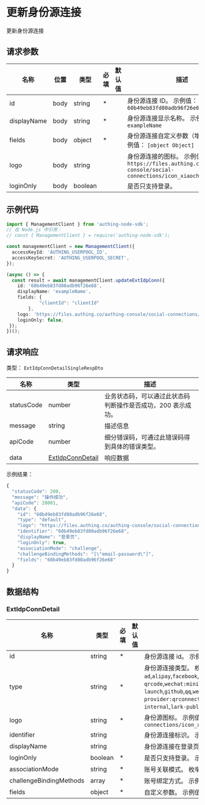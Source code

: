 # 更新身份源连接

<!--
  警告⚠️：
  不要直接修改该文档，
  https://github.com/Authing/authing-docs-factory
  使用该项目进行生成
-->

更新身份源连接

## 请求参数

| 名称 | 位置 | 类型 | 必填 | 默认值 | 描述 |
| ---- | --- | ---- | ---- | ---- | ---- |
| id | body | string | \* |  | 身份源连接 ID。 示例值： `60b49eb83fd80adb96f26e68` |
| displayName | body | string | \* |  | 身份源连接显示名称。 示例值： `exampleName` |
| fields | body | object | \* |  | 身份源连接自定义参数（增量修改）。 示例值： `[object Object]` |
| logo | body | string |  |  | 身份源连接的图标。 示例值： `https://files.authing.co/authing-console/social-connections/icon_xiaochengxu@2x.png` |
| loginOnly | body | boolean |  |  | 是否只支持登录。  |


## 示例代码

```ts
import { ManagementClient } from 'authing-node-sdk';
// 在 Node.js 中引用：
// const { ManagementClient } = require('authing-node-sdk');

const managementClient = new ManagementClient({
  accessKeyId: 'AUTHING_USERPOOL_ID',
  accessKeySecret: 'AUTHING_USERPOOL_SECRET',
});

(async () => {
  const result = await managementClient.updateExtIdpConn({
    id: '60b49eb83fd80adb96f26e68',
    displayName: 'exampleName',
    fields: {
			"clientId":	"clientId"
		},
    logo: 'https://files.authing.co/authing-console/social-connections/icon_xiaochengxu@2x.png',
    loginOnly: false,
 });
})();
```



## 请求响应

类型： `ExtIdpConnDetailSingleRespDto`

| 名称 | 类型 | 描述 |
| ---- | ---- | ---- |
| statusCode | number | 业务状态码，可以通过此状态码判断操作是否成功，200 表示成功。 |
| message | string | 描述信息 |
| apiCode | number | 细分错误码，可通过此错误码得到具体的错误类型。 |
| data | <a href="#ExtIdpConnDetail">ExtIdpConnDetail</a> | 响应数据 |



示例结果：

```js
{
  "statusCode": 200,
  "message": "操作成功",
  "apiCode": 20001,
  "data": {
    "id": "60b49eb83fd80adb96f26e68",
    "type": "default",
    "logo": "https://files.authing.co/authing-console/social-connections/icon_xiaochengxu@2x.png",
    "identifier": "60b49eb83fd80adb96f26e68",
    "displayName": "登录页",
    "loginOnly": true,
    "associationMode": "challenge",
    "challengeBindingMethods": "[\"email-password\"]",
    "fields": "60b49eb83fd80adb96f26e68"
  }
}
```

## 数据结构


### <a id="ExtIdpConnDetail"></a> ExtIdpConnDetail

| 名称 | 类型 | 必填 |默认值| 描述 |
| ---- |  ---- | ---- | --- | ---- |
| id | string | \* |  | 身份源连接 id。 示例值： `60b49eb83fd80adb96f26e68`  |
  | type | string | \* |  | 身份源连接类型。 枚举值：`oidc`,`oauth`,`saml`,`ldap`,`ad`,`cas`,`azure-ad`,`alipay`,`facebook`,`twitter`,`google`,`wechat:pc`,`wechat:mobile`,`wechat:webpage-authorization`,`wechatmp-qrcode`,`wechat:miniprogram:default`,`wechat:miniprogram:qrconnect`,`wechat:miniprogram:app-launch`,`github`,`qq`,`wechatwork:corp:qrconnect`,`wechatwork:agency:qrconnect`,`wechatwork:service-provider:qrconnect`,`wechatwork:mobile`,`dingtalk`,`dingtalk:provider`,`weibo`,`apple`,`apple:web`,`baidu`,`lark-internal`,`lark-public`,`gitlab`,`linkedin`,`slack`,`yidun`,`qingcloud`,`gitee`,`instagram`  |
  | logo | string | \* |  | 身份源图标。 示例值： `https://files.authing.co/authing-console/social-connections/icon_xiaochengxu@2x.png`  |
  | identifier | string |  |  | 身份源连接标识。 示例值： `60b49eb83fd80adb96f26e68`  |
  | displayName | string |  |  | 身份源连接在登录页的显示名称。 示例值： `登录页`  |
  | loginOnly | boolean | \* |  | 是否只支持登录。 示例值： `true`  |
  | associationMode | string | \* |  | 账号关联模式。 枚举值：`none`,`field`,`challenge`  |
  | challengeBindingMethods | array | \* |  | 账号绑定方式。 示例值： `["email-password"]`  |
  | fields | object | \* |  | 自定义参数。 示例值： `60b49eb83fd80adb96f26e68`  |
  

